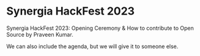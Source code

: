 # Synergia HackFest 2023

Synergia HackFest 2023: Opening Ceremony & How to contribute to Open Source by Praveen Kumar.

We can also include the agenda, but we will give it to someone else.